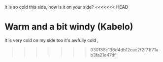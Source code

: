 It is so cold this side, how is it on your side?
<<<<<<< HEAD

Warm and a bit windy (Kabelo)
=======
It is very cold on my side too 
it's awfully cold , 
>>>>>>> 030138c136d4db12eac2f2f71f71ab3fa21e47df
